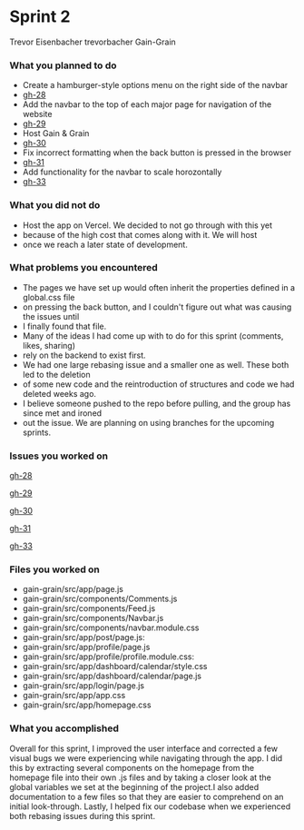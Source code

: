 # Sprint 2

Trevor Eisenbacher
trevorbacher
Gain-Grain

### What you planned to do
* Create a hamburger-style options menu on the right side of the navbar
* [gh-28](https://github.com/utk-cs340-fall24/Gain-Grain/issues/28)
* Add the navbar to the top of each major page for navigation of the website
* [gh-29](https://github.com/utk-cs340-fall24/Gain-Grain/issues/29)
* Host Gain & Grain
* [gh-30](https://github.com/utk-cs340-fall24/Gain-Grain/issues/30)
* Fix incorrect formatting when the back button is pressed in the browser
* [gh-31](https://github.com/utk-cs340-fall24/Gain-Grain/issues/31)
* Add functionality for the navbar to scale horozontally
* [gh-33](https://github.com/utk-cs340-fall24/Gain-Grain/issues/33)

### What you did not do
* Host the app on Vercel. We decided to not go through with this yet 
* because of the high cost that comes along with it. We will host
* once we reach a later state of development.

### What problems you encountered
* The pages we have set up would often inherit the properties defined in a global.css file
* on pressing the back button, and I couldn't figure out what was causing the issues until
* I finally found that file.
* Many of the ideas I had come up with to do for this sprint (comments, likes, sharing) 
* rely on the backend to exist first.
* We had one large rebasing issue and a smaller one as well. These both led to the deletion
* of some new code and the reintroduction of structures and code we had deleted weeks ago. 
* I believe someone pushed to the repo before pulling, and the group has since met and ironed
* out the issue. We are planning on using branches for the upcoming sprints.

### Issues you worked on
[gh-28](https://github.com/utk-cs340-fall24/Gain-Grain/issues/28)

[gh-29](https://github.com/utk-cs340-fall24/Gain-Grain/issues/29)

[gh-30](https://github.com/utk-cs340-fall24/Gain-Grain/issues/30)

[gh-31](https://github.com/utk-cs340-fall24/Gain-Grain/issues/31)

[gh-33](https://github.com/utk-cs340-fall24/Gain-Grain/issues/33)

### Files you worked on
* gain-grain/src/app/page.js
* gain-grain/src/components/Comments.js
* gain-grain/src/components/Feed.js
* gain-grain/src/components/Navbar.js
* gain-grain/src/components/navbar.module.css
* gain-grain/src/app/post/page.js:
* gain-grain/src/app/profile/page.js
* gain-grain/src/app/profile/profile.module.css:
* gain-grain/src/app/dashboard/calendar/style.css
* gain-grain/src/app/dashboard/calendar/page.js
* gain-grain/src/app/login/page.js
* gain-grain/src/app/app.css
* gain-grain/src/app/homepage.css

### What you accomplished
Overall for this sprint, I improved the user interface and corrected a few visual bugs we were experiencing while
navigating through the app. I did this by extracting several components on the homepage from the homepage file into 
their own .js files and by taking a closer look at the global variables we set at the beginning of the project.I 
also added documentation to a few files so that they are easier to comprehend on an initial look-through. Lastly, I 
helped fix our codebase when we experienced both rebasing issues during this sprint.